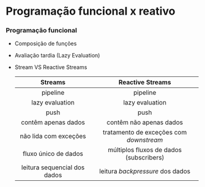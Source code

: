 # Programação funcional x reativo

### Programação funcional

* Composição de funções

* Avaliação tardia (Lazy Evaluation)

* Stream VS Reactive Streams

  Streams | Reactive Streams
  :-----: | :--------------:
  pipeline | pipeline
  lazy evaluation | lazy evaluation
  push | push
  contêm apenas dados | contêm não apenas dados
  não lida com exceções | tratamento de exceções com *downstream*
  fluxo único de dados | múltiplos fluxos de dados (subscribers)
  leitura sequencial dos dados | leitura *backpressure* dos dados
